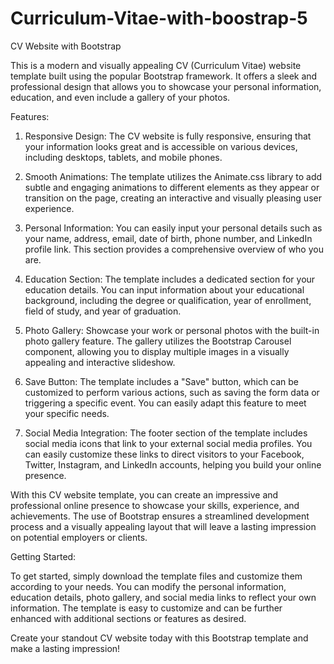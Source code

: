 # Curriculum-Vitae-with-boostrap-5

CV Website with Bootstrap

This is a modern and visually appealing CV (Curriculum Vitae) website template built using the popular Bootstrap framework. It offers a sleek and professional design that allows you to showcase your personal information, education, and even include a gallery of your photos.

Features:

1. Responsive Design: The CV website is fully responsive, ensuring that your information looks great and is accessible on various devices, including desktops, tablets, and mobile phones.

2. Smooth Animations: The template utilizes the Animate.css library to add subtle and engaging animations to different elements as they appear or transition on the page, creating an interactive and visually pleasing user experience.

3. Personal Information: You can easily input your personal details such as your name, address, email, date of birth, phone number, and LinkedIn profile link. This section provides a comprehensive overview of who you are.

4. Education Section: The template includes a dedicated section for your education details. You can input information about your educational background, including the degree or qualification, year of enrollment, field of study, and year of graduation.

5. Photo Gallery: Showcase your work or personal photos with the built-in photo gallery feature. The gallery utilizes the Bootstrap Carousel component, allowing you to display multiple images in a visually appealing and interactive slideshow.

5. Save Button: The template includes a "Save" button, which can be customized to perform various actions, such as saving the form data or triggering a specific event. You can easily adapt this feature to meet your specific needs.

6. Social Media Integration: The footer section of the template includes social media icons that link to your external social media profiles. You can easily customize these links to direct visitors to your Facebook, Twitter, Instagram, and LinkedIn accounts, helping you build your online presence.

With this CV website template, you can create an impressive and professional online presence to showcase your skills, experience, and achievements. The use of Bootstrap ensures a streamlined development process and a visually appealing layout that will leave a lasting impression on potential employers or clients.

Getting Started:

To get started, simply download the template files and customize them according to your needs. You can modify the personal information, education details, photo gallery, and social media links to reflect your own information. The template is easy to customize and can be further enhanced with additional sections or features as desired.

Create your standout CV website today with this Bootstrap template and make a lasting impression!